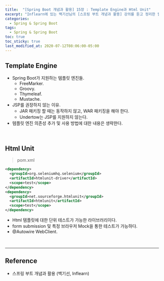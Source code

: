 ```yaml
---
title:  "[Spring Boot 개념과 활용] 15장 : Template Engine과 Html Unit"
excerpt: "Inflearn에 있는 백기선님의 [스프링 부트 개념과 활용] 강의를 듣고 정리한 필기입니다."
categories:
  - Spring & Spring Boot
tags:
  - Spring & Spring Boot
toc: true
toc_sticky: true
last_modified_at: 2020-07-12T08:06:00-05:00
---
```


## Template Engine

* Spring Boot가 지원하는 템플릿 엔진들.
  * FreeMarker.
  * Groovy.
  * Thymeleaf.
  * Mustache.
* JSP를 권장하지 않는 이유.
  * JAR 패키징 할 때는 동작하지 않고, WAR 패키징을 해야 한다.
  * Undertow는 JSP를 지원하지 않는다.
* 템플릿 엔진 의존성 추가 및 사용 방법에 대한 내용은 생략한다.

<br>

## Html Unit

> pom.xml

```xml
<dependency>
  <groupId>org.seleniumhq.selenium</groupId>
  <artifactId>htmlunit-driver</artifactId>
  <scope>test</scope>
</dependency>
<dependency>
  <groupId>net.sourceforge.htmlunit</groupId>
  <artifactId>htmlunit</artifactId>
  <scope>test</scope>
</dependency>
```

* Html 템플릿에 대한 단위 테스트가 가능한 라이브러리이다.
* form submission 및 특정 브라우저 Mock을 통한 테스트가 가능하다.
* @Autowire WebClient.

<br>

---

## Reference

* 스프링 부트 개념과 활용 (백기선, Inflearn)
